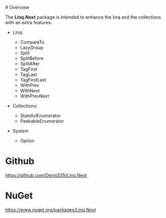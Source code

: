﻿﻿# Overview

The **Linq.Next** package is intended to enhance the linq and the collections with an extra features.

- Linq:
  - CompareTo
  - LazyGroup
  - Split
  - SplitBefore
  - SplitAfter
  - TagFirst
  - TagLast
  - TagFirstLast
  - WithPrev
  - WithNext
  - WithPrevNext

- Collections:
  - StatefulEnumerator
  - PeekableEnumerator

- System
  - Option

# Github
https://github.com/Denis535/Linq.Next

# NuGet
https://www.nuget.org/packages/Linq.Next